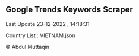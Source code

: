 

## Google Trends Keywords Scraper 
 
Last Update 23-12-2022 , 14:18:31

Country List :
VIETNAM.json



© Abdul Muttaqin 

